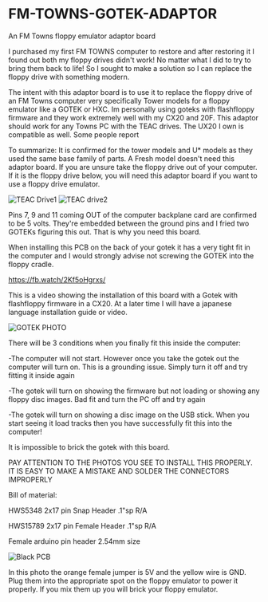 # FM-TOWNS-GOTEK-ADAPTOR
An FM Towns floppy emulator adaptor board


I purchased my first FM TOWNS computer to restore and after restoring it I found out both my floppy drives didn't work! No matter what I did to try to bring them back to life! So I sought to make a solution so I can replace the floppy drive with something modern.

The intent with this adaptor board is to use it to replace the floppy drive of an FM Towns computer very specifically Tower models for a floppy emulator like a GOTEK or HXC.  Im personally using goteks with flashfloppy firmware and they work extremely well with my CX20 and 20F.  This adaptor should work for any Towns PC with the TEAC drives. The UX20 I own is compatible as well. Some people report 

To summarize: It is confirmed for the tower models and U* models as they used the same base family of parts.  A Fresh model doesn't need this adaptor board.  If you are unsure take the floppy drive out of your computer. If it is the floppy drive below, you will need this adaptor board if you want to use a floppy drive emulator.


![TEAC Drive1](https://user-images.githubusercontent.com/64904215/103432515-a1225180-4ba5-11eb-901a-476444518e1a.jpg)
![TEAC drive2](https://user-images.githubusercontent.com/64904215/103432516-a2ec1500-4ba5-11eb-95d8-b40a0a77e81b.jpg)


Pins 7, 9 and 11 coming OUT of the computer backplane card are confirmed to be 5 volts.  They're embedded between the ground pins and I fried two GOTEKs figuring this out. That is why you need this board.

When installing this PCB on the back of your gotek it has a very tight fit in the computer and I would strongly advise not screwing the GOTEK into the floppy cradle.

https://fb.watch/2Kf5oHgrxs/

This is a video showing the installation of this board with a Gotek with flashfloppy firmware in a CX20.  At a later time I will have a japanese language installation guide or video.


![GOTEK PHOTO](https://user-images.githubusercontent.com/64904215/103432443-6c61ca80-4ba4-11eb-8505-78080e599275.jpg)



There will be 3 conditions when you finally fit this inside the computer:

-The computer will not start.  However once you take the gotek out the computer will turn on.  This is a grounding issue.  Simply turn it off and try fitting it inside again

-The gotek will turn on showing the firmware but not loading or showing any floppy disc images.  Bad fit and turn the PC off and try again

-The gotek will turn on showing a disc image on the USB stick.  When you start seeing it load tracks then you have successfully fit this into the computer!


It is impossible to brick the gotek with this board.


PAY ATTENTION TO THE PHOTOS YOU SEE TO INSTALL THIS PROPERLY. IT IS EASY TO MAKE A MISTAKE AND SOLDER THE CONNECTORS IMPROPERLY


Bill of material:

HWS5348  	2x17 pin Snap Header .1"sp R/A	

HWS15789	2x17 pin Female Header .1"sp R/A

Female arduino pin header 2.54mm size 


![Black PCB](https://user-images.githubusercontent.com/64904215/103432467-ded2aa80-4ba4-11eb-811e-db43dd44c2c5.jpg)

In this photo the orange female jumper is 5V and the yellow wire is GND. Plug them into the appropriate spot on the floppy emulator to power it properly.  If you mix them up you will brick your floppy emulator.
